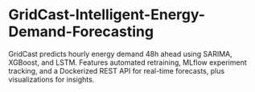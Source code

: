 # GridCast-Intelligent-Energy-Demand-Forecasting
GridCast predicts hourly energy demand 48h ahead using SARIMA, XGBoost, and LSTM. Features automated retraining, MLflow experiment tracking, and a Dockerized REST API for real-time forecasts, plus visualizations for insights.
